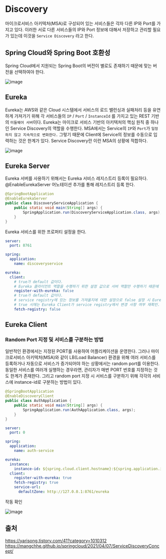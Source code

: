 # Discovery
마이크로서비스 아키텍처(MSA)로 구성되어 있는 서비스들은 각자 다른 IP와 Port를 가지고 있다.
이러한 서로 다른 서비스들의 IP와 Port 정보에 대해서 저장하고 관리할 필요가 있는데 이것을 `Service Discovery` 라고 한다.

## Spring Cloud와 Spring Boot 호환성
Spring Cloud에서 지원되는 Spring Boot의 버전이 별로도 존재하기 때문에 맞는 버전을 선택하여야 한다.

![image](https://user-images.githubusercontent.com/31242766/192144213-2d0f764a-251d-41a3-8813-4ee0c76a6232.png)


## Eureka
Eureka는 AWS와 같은 Cloud 시스템에서 서비스의 로드 밸런싱과 실패처리 등을 유연하게 가져가기 위해 
각 서비스들의 `IP` / `Port` / `InstanceId` 를 가지고 있는 REST 기반의 `미들웨어 서버`이다.
Eureka는 마이크로 서비스 기반의 아키텍처의 핵심 원칙 중 하나인 Service Discovery의 역할을 수행한다. 
MSA에서는 Service의 `IP`와 `Port`가 `일정하지 않고 지속적으로 변화한다.` 그렇기 때문에 Client에 Service의 정보를 수동으로 입력하는 것은 한계가 있다. 
Service Discovery란 이런 MSA의 상황에 적합하다.

![image](https://user-images.githubusercontent.com/31242766/192144074-44a5fe86-deb2-4891-b3f2-c8ea107f9e3b.png)


## Eureka Server
Eureka 서버를 사용하기 위해서는 Eureka 서비스 레지스트리 등록이 필요하다. @EnableEurekaServer 어노테이션 추가를 통해 레지스트리 등록 한다. 
```java
@SpringBootApplication
@EnableEurekaServer
public class DiscoveryServiceApplication {
    public static void main(String[] args) {
        SpringApplication.run(DiscoveryServiceApplication.class, args);
    }
}
```
Eureka 서비스를 위한 프로퍼티 설정을 한다.
```yml
server:
  port: 8761

spring:
  application:
    name: discoveryservice

eureka:
  client:
    # true가 default 값이다.
    # Eureka 클라이언트 역할을 수행하기 위한 설정 값으로 서버 역할만 수행하기 때문에 false로 설정한다.
    register-with-eureka: false 
    # true가 default 값이다. 
    # service registry에 있는 정보를 가져올지에 대한 설정으로 false 설정 시 Eureka server를 호출하지 않게 된다. 
    # true 시에는 Eureka Client가 service registry에서 변경 사항 여부 재확인.
    fetch-registry: false 
```

## Eureka Client
### Random Port 지정 및 서비스를 구분하는 방법
일반적인 환경에서는 지정된 PORT를 사용하여 어플리케이션을 운영한다. 
그러나 마이크로서비스 아키텍처(MSA)와 같이 LB(Load Balancer) 환경을 위해 여러 서비스를 등록하거나 자동으로 서비스가 증가되어야 하는 상황에서는 random port를 이용한다.
동일한 서비스를 여러개 실행하는 경우라면, 관리자가 매번 PORT 번호를 지정하는 것도 한계가 존재한다. 
그리고 random port 지정 시 서비스를 구분하기 위해 각각의 서비스에 instance-id로 구분하는 방법이 있다.
```java
@SpringBootApplication
@EnableDiscoveryClient
public class AuthApplication {
    public static void main(String[] args) {
        SpringApplication.run(AuthApplication.class, args);
    }
}
```
```yml
server:
  port: 0

spring:
  application:
    name: auth-service

eureka:
  instance:
    instance-id: ${spring.cloud.client.hostname}:${spring.application.instance_id:${random.value}}
  client:
    register-with-eureka: true
    fetch-registry: true
    service-url:
      defaultZone: http://127.0.0.1:8761/eureka
```

작동 확인

![image](https://user-images.githubusercontent.com/31242766/192144599-7a8042be-db31-4acb-91be-d7844e256593.png)

## 출처
https://yarisong.tistory.com/41?category=1010312    
https://mangchhe.github.io/springcloud/2021/04/07/ServiceDiscoveryConcept/
